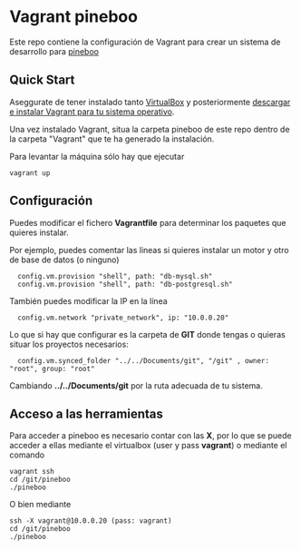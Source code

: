 # Vagrant pineboo

Este repo contiene la configuración de Vagrant para crear un sistema de desarrollo para [pineboo](https://github.com/deavid/pineboo)

## Quick Start

Aseggurate de tener instalado tanto 
[VirtualBox](http://www.virtualbox.org)
y posteriormente
[descargar e instalar Vagrant para tu sistema operativo](http://www.vagrantup.com/downloads).

Una vez instalado Vagrant, situa la carpeta pineboo de este repo dentro de la carpeta "Vagrant" que te ha generado la instalación.

Para levantar la máquina sólo hay que ejecutar
```
vagrant up
```

## Configuración

Puedes modificar el fichero **Vagrantfile** para determinar los paquetes que quieres instalar.

Por ejemplo, puedes comentar las lineas si quieres instalar un motor y otro de base de datos (o ninguno)

```
  config.vm.provision "shell", path: "db-mysql.sh"
  config.vm.provision "shell", path: "db-postgresql.sh"
```

También puedes modificar la IP en la línea

```
  config.vm.network "private_network", ip: "10.0.0.20"
```

Lo que si hay que configurar es la carpeta de **GIT** donde tengas o quieras situar los proyectos necesarios:

```
  config.vm.synced_folder "../../Documents/git", "/git" , owner: "root", group: "root"
```
Cambiando **../../Documents/git** por la ruta adecuada de tu sistema.

## Acceso a las herramientas

Para acceder a pineboo es necesario contar con las **X**, por lo que se puede acceder a ellas mediante el virtualbox (user y pass **vagrant**) o mediante el comando 

```
vagrant ssh
cd /git/pineboo
./pineboo
```
O bien mediante
```
ssh -X vagrant@10.0.0.20 (pass: vagrant)
cd /git/pineboo
./pineboo
```